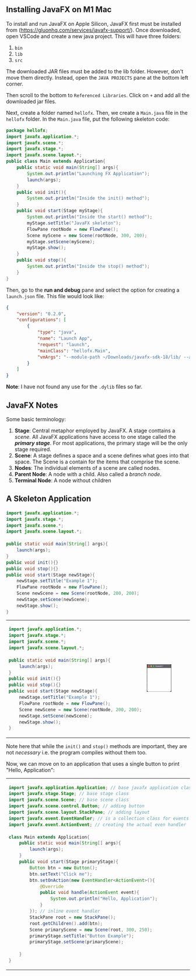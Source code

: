 ## Installing JavaFX on M1 Mac

To install and run JavaFX on Apple Silicon, JavaFX first must be installed from (https://gluonhq.com/services/javafx-support/). Once downloaded, open VSCode and create a new java project. This will have three folders:

1. `bin`
2. `lib`
3. `src`

The downloaded JAR files must be added to the lib folder. However, don't move them directly. Instead, open the `JAVA PROJECTS` pane at the bottom left corner. 

Then scroll to the bottom to `Referenced Libraries`. Click on `+` and add all the downloaded jar files. 

Next, create a folder named `hellofx`. Then, we create a `Main.java` file in the `hellofx` folder. In the `Main.java` file, put the following skeleton code:

```java
package hellofx;
import javafx.application.*;
import javafx.scene.*;
import javafx.stage.*;
import javafx.scene.layout.*;
public class Main extends Application{
    public static void main(String[] args){
        System.out.println("Launching FX Application");
        launch(args);
    }
    public void init(){
        System.out.println("Inside the init() method");
    }
    public void start(Stage myStage){
        System.out.println("Inside the start() method");
        myStage.setTitle("JavaFX skeleton");
        FlowPane rootNode = new FlowPane();
        Scene myScene = new Scene(rootNode, 300, 200);
        myStage.setScene(myScene);
        myStage.show();
    }
    public void stop(){
        System.out.println("Inside the stop() method");
    }
}
```

Then, go to the **run and debug** pane and select the option for creating a `launch.json` file. This file would look like:

```json
{
    "version": "0.2.0",
    "configurations": [
        {
            "type": "java",
            "name": "Launch App",
            "request": "launch",
            "mainClass": "hellofx.Main",
            "vmArgs": "--module-path ~/Downloads/javafx-sdk-18/lib/ --add-modules javafx.controls,javafx.fxml"
        }
    ]
}
```

**Note**: I have not found any use for the `.dylib` files so far.

## JavaFX Notes

Some basic terminology:
1. **Stage**: Central metaphor employed by JavaFX. A stage conttains a *scene*. All JavaFX applications have access to one stage called the **_primary stage_**. For most applications, the primary stage will be the only stage required.
2. **Scene**: A stage defines a space and a scene defines what goes into that space. The Scene is a contain for the items that comprise the scene.
3. **Nodes**: The individual elements of a scene are called nodes.
4. **Parent Node**: A node with a child. Also called a *branch node*.
5. **Terminal Node**: A node without children

## A Skeleton Application

```java
import javafx.application.*;
import javafx.stage.*;
import javafx.scene.*;
import javafx.scene.layout.*;

public static void main(String[] args){
    launch(args);
}
public void init(){}
public void stop(){}
public void start(Stage newStage){
    newStage.setTitle("Example 1");
    FlowPane rootNode = new FlowPane();
    Scene newScene = new Scene(rootNode, 200, 200);
    newStage.setScene(newScene);
    newStage.show();
}
```

<table>
<tr>
<td>

```java
import javafx.application.*;
import javafx.stage.*;
import javafx.scene.*;
import javafx.scene.layout.*;

public static void main(String[] args){
    launch(args);
}
public void init(){}
public void stop(){}
public void start(Stage newStage){
    newStage.setTitle("Example 1");
    FlowPane rootNode = new FlowPane();
    Scene newScene = new Scene(rootNode, 200, 200);
    newStage.setScene(newScene);
    newStage.show();
}
```

</td>

<td>
<img src="images/example1.png" width="60%"></img>
</td>
</tr>
</table>


Note here that while the `init()` and `stop()` methods are important, they are not *necessary* i.e. the program compiles without them too.

Now, we can move on to an application that uses a single button to print "Hello, Application":

<table>
<tr>
<td>

```java
import javafx.application.Application; // base javafx application class
import javafx.stage.Stage; // base stage class
import javafx.scene.Scene; // base scene class
import javafx.scene.control.Button; // adding button
import javafx.scene.layout.StackPane; // adding layout
import javafx.event.EventHandler; // is a collection class for events
import javafx.event.ActionEvent; // creating the actual even handler

class Main extends Application{
    public static void main(String[] args){
        launch(args);
    }
    public void start(Stage primaryStage){
        Button btn = new Button();
        btn.setText("Click me");
        btn.setOnAction(new EventHandler<ActionEvent>(){
            @Override
            public void handle(ActionEvent event){
                System.out.println("Hello, Application");
            }
        }); // inline event handler
        StackPane root = new StackPane();
        root.getChildren().add(btn);
        Scene primaryScene = new Scene(root, 300, 250);
        primaryStage.setTitle("Button Example"); 
        primaryStage.setScene(primaryScene);
        
    }
}

```

</td>
<td>
The output comes out to be: <br>
<img src="images/btnExample.png" width="60%"></img>
</td>
</tr>
</table>







